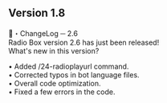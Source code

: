 ## Version 1.8

📡・ChangeLog ─ 2.6  
  Radio Box version 2.6 has just been released!  
  What's new in this version?  
  
  • Added /24-radioplayurl command.  
 • Corrected typos in bot language files.  
 • Overall code optimization.  
 • Fixed a few errors in the code.  
  